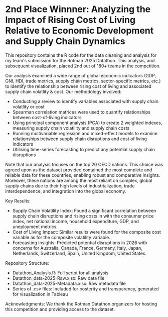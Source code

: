 # 2nd Place Winnner: Analyzing the Impact of Rising Cost of Living Relative to Economic Development and Supply Chain Dynamics

This repository contains the R code for the data cleaning and analysis for my team's submission for the Rotman 2025 Datathon. This analysis, and subsequent visualization, placed 2nd out of 180+ teams in the competition. 

Our analysis examined a wide range of global economic indicators (GDP, GNI, HDI, trade metrics, supply chain metrics, sector-specific metrics, etc.) to identify the relationship between rising cost of living and associated supply chain volatlity & cost. Our methodology involved:  
- Conducting a review to identify variables associated with supply chain volatlity or cost
- Spearman correlation matrices were used to quantify relationships between cost-of-living indicators
- Using principal component analysis (PCA) to create 2 weighted indexes, measuring supply chain volatility and supply chain costs
- Running multivariable regression and mixed-effect models to examine relationships between supply chain disruptions and cost of living indicators
- Utilising time-series forecasting to predict any potential supply chain disruptions

Note that our analysis focuses on the top 20 OECD nations. This choice was agreed upon as the dataset provided contained the most complete and reliable data for these countries, enabling robust and comparative insights. Moreover, these nations are among the most reliant on complex, global supply chains due to their high levels of industrialization, trade interdependence, and integration into the global economy.

Key Results:
- Supply Chain Volatility Index: Found a significant correlation between supply chain disruptions and rising costs in with the consumer price index, net national income, household expenditure, GDP, and uneployment metrics. 
- Cost of Living Impact: Similar results were found for the composite cost variable as for the composite volatility variable. 
- Forecasting Insights: Predicted potential disruptions in 2026 with concerns for Australia, Canada, France, Germany, Italy, Japan, Netherlands,
Switzerland, Spain, United Kingdom, United States.
  
Repository Structure:
- Datathon_Analysis.R: Full script for all analysis
- Datathon_data-2025-Raw.xlsx: Raw data file 
- Datathon_data-2025-Metadata.xlsx: Raw metadata file
- Series of .csv files: Included for posterity and transparency, generated for visualization in Tableau

Acknowledgments:
We thank the Rotman Datathon organizers for hosting this competition and providing access to the dataset. 
